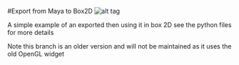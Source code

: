 #Export from Maya to Box2D
![alt tag](http://nccastaff.bournemouth.ac.uk/jmacey/GraphicsLib/Demos/Box2D.png)

A simple example of an exported then using it in box 2D see the python files for more details


Note this branch is an older version and will not be maintained as it uses the old OpenGL widget
